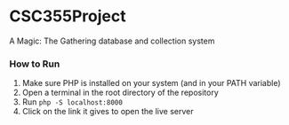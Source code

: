 # CSC355Project
A Magic: The Gathering database and collection system

### How to Run
1. Make sure PHP is installed on your system (and in your PATH variable)
2. Open a terminal in the root directory of the repository
3. Run `php -S localhost:8000`
4. Click on the link it gives to open the live server
